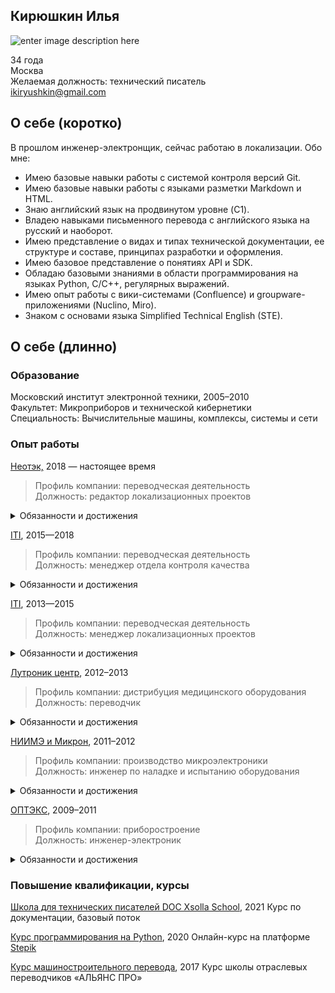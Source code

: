 ## Кирюшкин Илья
![enter image description here](https://drive.google.com/uc?export=view&id=1pPKcGlFSXp93kkjKNtVN74VVd7qRWFEm)

34 года  
Москва  
Желаемая должность: технический писатель  
ikiryushkin@gmail.com


## О себе (коротко)

В прошлом инженер-электронщик, сейчас работаю в локализации. Обо мне:

- Имею базовые навыки работы с системой контроля версий Git.
- Имею базовые навыки работы с языками разметки Markdown и HTML.
- Знаю английский язык на продвинутом уровне (C1). 
- Владею навыками письменного перевода с английского языка на русский и наоборот.
- Имею представление о видах и типах технической документации, ее структуре и составе, принципах разработки и оформления.
- Имею базовое представление о понятиях API и SDK.
- Обладаю базовыми знаниями в области программирования на языках Python, C/С++, регулярных
выражений.
- Имею опыт работы с вики-системами (Confluence) и groupware-приложениями (Nuclino, Miro).
- Знаком с основами языка Simplified Technical English (STE).


## О себе (длинно)

### Образование

Московский институт электронной техники, 2005–2010  
Факультет: Микроприборов и технической кибернетики  
Специальность: Вычислительные машины, комплексы, системы и сети  


### Опыт работы

[Неотэк,](https://neotech.ru/) 2018 — настоящее время
>Профиль компании: переводческая деятельность  
Должность: редактор локализационных проектов

<details>
  <summary>Обязанности и достижения</summary>
  
Обязанности:

- редактирование переводов технических текстов (с английского языка на русский и наоборот);
- составление и проверка тестовых заданий для отбора внештатных переводчиков и редакторов;
- создание глоссариев, обслуживание систем памяти перевода (актуализация, исправление ошибок);
- консультация сотрудников компании по вопросам, связанным с качеством перевода (пример презентации можно посмотреть [здесь](https://prezi.com/view/mEXuGyX4LVUY8fP9Zgk9/)).

Релевантные достижения:

- редактировал тексты на IT-тематику для таких заказчиков, как SAP, Dell, NetApp, Microsoft;
- составил несколько локализационных стайлгайдов для заказчиков и крупных проектов;
- составил инструкцию для переводчиков на языки стран СНГ и участвовал в ее переводе на английский
язык.  
С русской версией инструкции можно ознакомиться по этой ссылке: https://bit.ly/LSPReqsRU.  
Версию на английском языке можно просмотреть здесь: https://bit.ly/LSPReqsEN.
</details>


[ITI](https://web.archive.org/web/20210228184218/https://iti.ru/), 2015—2018
>Профиль компании: переводческая деятельность  
Должность: менеджер отдела контроля качества

<details>
  <summary>Обязанности и достижения</summary>

Обязанности:
- проверка промежуточного и финального качества переводов;
- работа со специализированным ПО для проверки качества перевода;
- рассмотрение претензий к качеству переводов со стороны клиента, анализ причин;
- ведение документации управления качеством (доработка контролирующего качество ПО, пополнение базы знаний);
- доработка и развитие текущей системы качества (составление инструкций, технических заданий на оптимизацию внутреннего ПО для проверки качества перевода);
- взаимодействие с внештатными исполнителями по вопросам качества;
- оценка кандидатов во внештатные исполнители.

Релевантные достижения:
- успешно взаимодействовал с разработчиком внутреннего ПО компании для проверки качества перевода по вопросам разработки новых и доработки существующих функций, чтобы соответствовать стандартам управления качеством;
- освоил работу с инструментами для внутренней техподдержки (ZenDesk) и вики-системами (Confluence).
</details>


[ITI](https://web.archive.org/web/20210228184218/https://iti.ru/), 2013—2015
>Профиль компании: переводческая деятельность    
Должность: менеджер локализационных проектов

<details>
  <summary>Обязанности и достижения</summary>

Обязанности:
- управление процессом локализации перевода и оценки качества стороннего перевода;
- координация работы пула внештатных переводчиков‚ редакторов и корректоров;
- общение с клиентами на английском языке (устно и письменно);
- работа со средствами Computer-Aided Translation (Trados‚ MemoQ, Translation WorkSpace‚ Idiom и
пр.);
- работа с трекерами (Jira), в т. ч. баг-трекерами ([TRAC](https://en.wikipedia.org/wiki/Trac)) в роли тестировщика локализации.

Релевантные достижения:
- за время работы довел до конца несколько сотен проектов по локализации и оценке качества
перевода для крупных заказчиков из Европы и США (Cisco, Dell/EMC, VMware, Microsoft, Oracle,
OSISoft, Amazon, NetApp и других);
- составил инструкции для адаптации новых или подменяющих сотрудников к особенностям ведения
закрепленных за мной проектов.
</details>


[Лутроник центр](http://bellasystech.ru/), 2012–2013
>Профиль компании: дистрибуция медицинского оборудования  
Должность: переводчик

<details>
  <summary>Обязанности и достижения</summary>

Обязанности:
- письменный перевод документации для медицинского оборудования с английского языка на русский;
- перевод, редактирование, корректура и верстка текстов на техническую и медицинскую тематику;
- перевод с английского языка на русский и с русского языка на английский деловой переписки;
- устный перевод на выставках и конференциях.

Релевантные достижения:
- успешно взаимодействовал с инженерным отделом зарубежной компании-производителя по вопросам эксплуатации, обслуживания и ремонта оборудования;
- верстка и допечатная подготовка переведенной документации на оборудование.
</details>


[НИИМЭ и Микрон](www.mikron.ru), 2011–2012
>Профиль компании: производство микроэлектроники  
Должность: инженер по наладке и испытанию оборудования

<details>
  <summary>Обязанности и достижения</summary>

Обязанности:
- наладка, ремонт и регулировка технологического оборудования согласно документации производителя;
- проведение планово-предупредительных работ по обслуживанию оборудования согласно документации производителя;
- контроль основных технологических параметров по приборам.

Релевантные достижения:
- изучил структуру и состав технической документации на установки плазмо-химического травления
американского и европейского производства (на английском языке).
- взаимодействовал с программным обеспечением установок в роли пользователя.
- участвовал в проведении работ по вводу в эксплуатацию оборудования совместно с англоговорящими
сервисными инженерами комании-производителя.
</details>


[ОПТЭКС](www.mikron.ru), 2009–2011
>Профиль компании: приборостроение  
Должность: инженер-электроник

<details>
  <summary>Обязанности и достижения</summary>
  
Обязанности:
- регулировка и наладка радиоэлектронных изделий;
- разработка принципиальных схем радиоэлектронной аппаратуры;
- выпуск и сопровождение конструкторской документации по стандартам ЕСКД (ГОСТ 2).

Релевантные достижения:
- участвовал в разработке нескольких комплектов конструкторской документации на комплексы
аппаратуры;
- проводил испытания комплексов аппаратуры в соответствии с программой и методикой испытаний;
- взаимодействовал с программным обеспечением для проведения испытаний;
- изучил структуру, состав конструкторской документации и соответствующие ГОСТы (в основном
ГОСТ 2.701 и сопутствующие).
</details>


### Повышение квалификации, курсы 

[Школа для технических писателей DOC Xsolla School](https://school.xsolla.com/documentation2021), 2021 
Курс по документации, базовый поток

[Курс программирования на Python](https://stepik.org/course/67/promo), 2020
Онлайн-курс на платформе [Stepik](https://stepik.org)

[Курс машиностроительного перевода](http://apschool.ru/kurs-mashinostroitelnogo-perevoda/), 2017
Курс школы отраслевых переводчиков «АЛЬЯНС ПРО»
